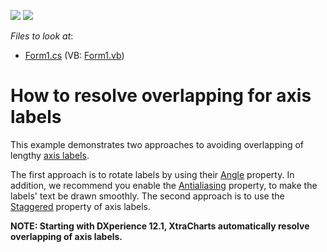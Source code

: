 <!-- default badges list -->
[![](https://img.shields.io/badge/Open_in_DevExpress_Support_Center-FF7200?style=flat-square&logo=DevExpress&logoColor=white)](https://supportcenter.devexpress.com/ticket/details/E1363)
[![](https://img.shields.io/badge/📖_How_to_use_DevExpress_Examples-e9f6fc?style=flat-square)](https://docs.devexpress.com/GeneralInformation/403183)
<!-- default badges end -->
<!-- default file list -->
*Files to look at*:

* [Form1.cs](./CS/AxisLabelsResolveOverlapping/Form1.cs) (VB: [Form1.vb](./VB/AxisLabelsResolveOverlapping/Form1.vb))
<!-- default file list end -->
# How to resolve overlapping for axis labels


<p>This example demonstrates two approaches to avoiding overlapping of lengthy <a href="http://documentation.devexpress.com/#XtraCharts/CustomDocument5804"><u>axis labels</u></a>.</p><p>The first approach is to rotate labels by using their <a href="http://documentation.devexpress.com/#XtraCharts/DevExpressXtraChartsAxisLabel_Angletopic"><u>Angle</u></a> property. In addition, we recommend you enable the <a href="http://documentation.devexpress.com/#XtraCharts/DevExpressXtraChartsTitleBase_Antialiasingtopic"><u>Antialiasing</u></a>  property, to make the labels' text be drawn smoothly. The second approach is to use the <a href="http://documentation.devexpress.com/#XtraCharts/DevExpressXtraChartsAxisLabel_Staggeredtopic"><u>Staggered</u></a> property of axis labels.</p><p><strong>NOTE: Starting </strong><strong>with </strong><strong>D</strong><strong>Xpe</strong><strong>rience 1</strong><strong>2.1, Xt</strong><strong>raCharts </strong><strong>aut</strong><strong>omatically </strong><strong>resolve overlapping of axis labels.</strong></p>

<br/>


